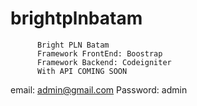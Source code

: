 # brightplnbatam

          Bright PLN Batam
          Framework FrontEnd: Boostrap 
          Framework Backend: Codeigniter
          With API COMING SOON

email: admin@gmail.com
Password: admin
